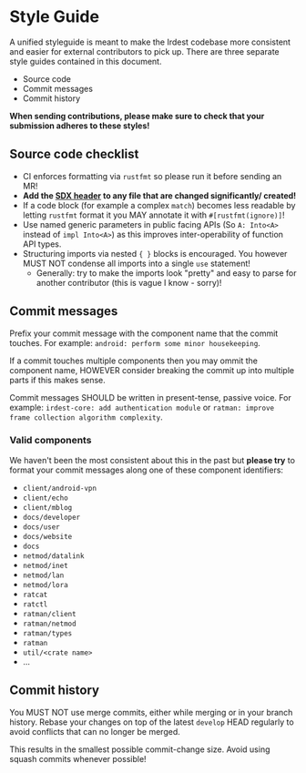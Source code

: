 # Style Guide

A unified styleguide is meant to make the Irdest codebase more
consistent and easier for external contributors to pick up.  There are
three separate style guides contained in this document.

* Source code
* Commit messages
* Commit history

**When sending contributions, please make sure to check that your
submission adheres to these styles!**

## Source code checklist

* CI enforces formatting via `rustfmt` so please run it before sending
  an MR!
* **Add the [SDX
  header](https://git.irde.st/we/irdest/-/blob/develop/ratman/Cargo.toml#L1-2)
  to any file that are changed significantly/ created!**
* If a code block (for example a complex `match`) becomes less
  readable by letting `rustfmt` format it you MAY annotate it with
  `#[rustfmt(ignore)]`!
* Use named generic parameters in public facing APIs (So `A: Into<A>`
  instead of `impl Into<A>`) as this improves inter-operability of
  function API types.
* Structuring imports via nested `{ }` blocks is encouraged.  You
  however MUST NOT condense all imports into a single `use` statement!
  * Generally: try to make the imports look "pretty" and easy to parse
    for another contributor (this is vague I know - sorry)!


## Commit messages

Prefix your commit message with the component name that the commit
touches.  For example: `android: perform some minor housekeeping`.

If a commit touches multiple components then you may ommit the
component name, HOWEVER consider breaking the commit up into multiple
parts if this makes sense.

Commit messages SHOULD be written in present-tense, passive voice.
For example: `irdest-core: add authentication module` or `ratman:
improve frame collection algorithm complexity`.

### Valid components

We haven't been the most consistent about this in the past but
**please try** to format your commit messages along one of these
component identifiers:

- `client/android-vpn`
- `client/echo`
- `client/mblog`
- `docs/developer`
- `docs/user`
- `docs/website`
- `docs`
- `netmod/datalink`
- `netmod/inet`
- `netmod/lan`
- `netmod/lora`
- `ratcat`
- `ratctl`
- `ratman/client`
- `ratman/netmod`
- `ratman/types`
- `ratman`
- `util/<crate name>`
- ...

## Commit history

You MUST NOT use merge commits, either while merging or in your branch
history.  Rebase your changes on top of the latest `develop` HEAD
regularly to avoid conflicts that can no longer be merged.

This results in the smallest possible commit-change size.  Avoid using
squash commits whenever possible!
